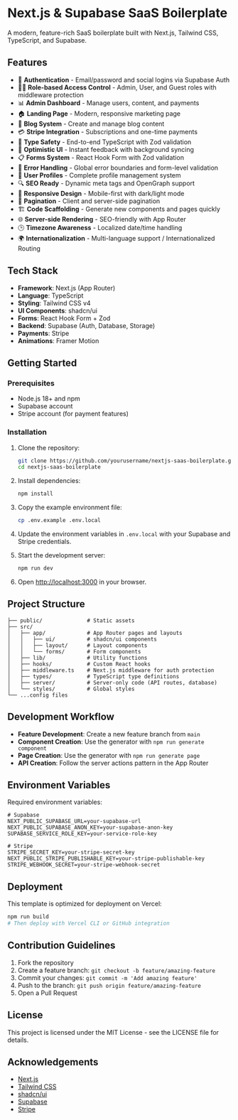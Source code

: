 # Next.js & Supabase SaaS Boilerplate

A modern, feature-rich SaaS boilerplate built with Next.js, Tailwind CSS, TypeScript, and Supabase.

## Features

- 🔐 **Authentication** - Email/password and social logins via Supabase Auth
- 👮‍♂️ **Role-based Access Control** - Admin, User, and Guest roles with middleware protection
- 📊 **Admin Dashboard** - Manage users, content, and payments
- 🏠 **Landing Page** - Modern, responsive marketing page
- 📝 **Blog System** - Create and manage blog content
- 💳 **Stripe Integration** - Subscriptions and one-time payments
- 🔄 **Type Safety** - End-to-end TypeScript with Zod validation
- 🎯 **Optimistic UI** - Instant feedback with background syncing
- 📋 **Forms System** - React Hook Form with Zod validation
- 🚨 **Error Handling** - Global error boundaries and form-level validation
- 👤 **User Profiles** - Complete profile management system
- 🔍 **SEO Ready** - Dynamic meta tags and OpenGraph support
- 📱 **Responsive Design** - Mobile-first with dark/light mode
- 📄 **Pagination** - Client and server-side pagination
- 🏗️ **Code Scaffolding** - Generate new components and pages quickly
- 🌐 **Server-side Rendering** - SEO-friendly with App Router
- 🕒 **Timezone Awareness** - Localized date/time handling
- 🌍 **Internationalization** - Multi-language support / Internationalized Routing

## Tech Stack

- **Framework**: Next.js (App Router)
- **Language**: TypeScript
- **Styling**: Tailwind CSS v4
- **UI Components**: shadcn/ui
- **Forms**: React Hook Form + Zod
- **Backend**: Supabase (Auth, Database, Storage)
- **Payments**: Stripe
- **Animations**: Framer Motion

## Getting Started

### Prerequisites

- Node.js 18+ and npm
- Supabase account
- Stripe account (for payment features)

### Installation

1. Clone the repository:

   ```bash
   git clone https://github.com/yourusername/nextjs-saas-boilerplate.git
   cd nextjs-saas-boilerplate
   ```

2. Install dependencies:

   ```bash
   npm install
   ```

3. Copy the example environment file:

   ```bash
   cp .env.example .env.local
   ```

4. Update the environment variables in `.env.local` with your Supabase and Stripe credentials.

5. Start the development server:

   ```bash
   npm run dev
   ```

6. Open [http://localhost:3000](http://localhost:3000) in your browser.

## Project Structure

```
├── public/              # Static assets
├── src/
│   ├── app/             # App Router pages and layouts
│   │   ├── ui/          # shadcn/ui components
│   │   ├── layout/      # Layout components
│   │   └── forms/       # Form components
│   ├── lib/             # Utility functions
│   ├── hooks/           # Custom React hooks
│   ├── middleware.ts    # Next.js middleware for auth protection
│   ├── types/           # TypeScript type definitions
│   ├── server/          # Server-only code (API routes, database)
│   └── styles/          # Global styles
└── ...config files
```

## Development Workflow

- **Feature Development**: Create a new feature branch from `main`
- **Component Creation**: Use the generator with `npm run generate component`
- **Page Creation**: Use the generator with `npm run generate page`
- **API Creation**: Follow the server actions pattern in the App Router

## Environment Variables

Required environment variables:

```
# Supabase
NEXT_PUBLIC_SUPABASE_URL=your-supabase-url
NEXT_PUBLIC_SUPABASE_ANON_KEY=your-supabase-anon-key
SUPABASE_SERVICE_ROLE_KEY=your-service-role-key

# Stripe
STRIPE_SECRET_KEY=your-stripe-secret-key
NEXT_PUBLIC_STRIPE_PUBLISHABLE_KEY=your-stripe-publishable-key
STRIPE_WEBHOOK_SECRET=your-stripe-webhook-secret
```

## Deployment

This template is optimized for deployment on Vercel:

```bash
npm run build
# Then deploy with Vercel CLI or GitHub integration
```

## Contribution Guidelines

1. Fork the repository
2. Create a feature branch: `git checkout -b feature/amazing-feature`
3. Commit your changes: `git commit -m 'Add amazing feature'`
4. Push to the branch: `git push origin feature/amazing-feature`
5. Open a Pull Request

## License

This project is licensed under the MIT License - see the LICENSE file for details.

## Acknowledgements

- [Next.js](https://nextjs.org/)
- [Tailwind CSS](https://tailwindcss.com/)
- [shadcn/ui](https://ui.shadcn.com/)
- [Supabase](https://supabase.io/)
- [Stripe](https://stripe.com/)
